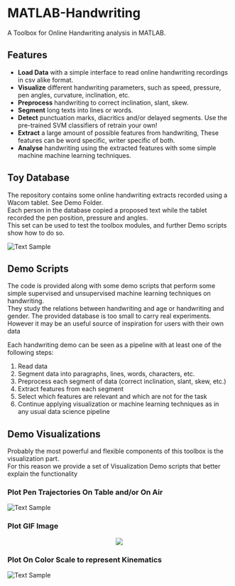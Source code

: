 # MATLAB-Handwriting


A Toolbox for Online Handwriting analysis in MATLAB.

## Features
* **Load Data** with a simple interface to read online handwriting recordings in csv alike format. 
* **Visualize** different handwriting parameters, such as speed, pressure, pen angles, curvature, inclination, etc.
* **Preprocess** handwriting to correct inclination, slant, skew.
* **Segment** long texts into lines or words.
* **Detect** punctuation marks, diacritics and/or delayed segments. Use the pre-trained SVM classifiers of retrain your own!
* **Extract** a large amount of possible features from handwriting, These features can be word specific, writer specific of both. 
* **Analyse** handwriting using the extracted features with some simple machine machine learning techniques.

## Toy Database
The repository contains some online handwriting extracts recorded using a Wacom tablet. See Demo Folder. <br />
Each person  in the database copied a proposed text while the tablet recorded the pen position, pressure and angles. <br />
This set can be used to test the toolbox modules, and further Demo scripts show how to do so.   



![Text Sample](https://raw.githubusercontent.com/GMarzinotto/MATLAB-Handwriting-Toolbox/master/Demo/img/full_text.png)

## Demo Scripts
The code is provided along with some demo scripts that perform some simple supervised and unsupervised machine learning techniques on handwriting. <br />
They study the relations between handwriting and age or handwriting and gender. The provided database is too small to carry real experiments. <br />
However it may be an useful source of inspiration for users with their own data <br />

Each handwriting demo can be seen as a pipeline with at least one of the following steps:

1. Read data
2. Segment data into paragraphs, lines, words, characters, etc. 
3. Preprocess each segment of data (correct inclination, slant, skew, etc.)
4. Extract features from each segment
5. Select which features are relevant and which are not for the task 
6. Continue applying visualization or machine learning techniques as in any usual data science pipeline 


## Demo Visualizations
Probably the most powerful and flexible components of this toolbox is the visualization part. <br />
For this reason we provide a set of Visualization Demo scripts that better explain the functionality

### Plot Pen Trajectories On Table and/or On Air

![Text Sample](https://raw.githubusercontent.com/GMarzinotto/MATLAB-Handwriting-Toolbox/master/Demo/img/Demo_Plot_On_Tablet_On_Air.png)

### Plot GIF Image

<p align="center">
  <img src='https://raw.githubusercontent.com/GMarzinotto/MATLAB-Handwriting-Toolbox/master/Demo/img/my_gif_on_tablet.gif'/>
</p>


### Plot On Color Scale to represent Kinematics

![Text Sample](https://raw.githubusercontent.com/GMarzinotto/MATLAB-Handwriting-Toolbox/master/Demo/img/Demo_Plot_In_Color_Scale.png)


